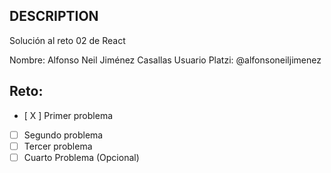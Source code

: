 ## DESCRIPTION

Solución al reto 02 de React

Nombre: Alfonso Neil Jiménez Casallas
Usuario Platzi: @alfonsoneiljimenez

## Reto:
  - [ X ] Primer problema
  - [ ] Segundo problema
  - [ ] Tercer problema
  - [ ] Cuarto Problema (Opcional)